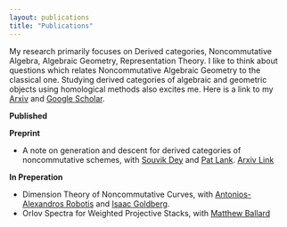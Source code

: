 ```yaml
---
layout: publications
title: "Publications"
---
```

My research primarily focuses on Derived categories, Noncommutative Algebra, Algebraic Geometry, Representation Theory. I like to think about questions which relates Noncommutative Algebraic Geometry to the classical one. Studying derived categories of algebraic and geometric objects using homological methods also excites me.
Here is a link to my [Arxiv](https://arxiv.org/search/math?searchtype=author&query=Bhaduri,+A) and [Google Scholar](https://scholar.google.com/citations?user=g0sp4GcAAAAJ&hl=en).

**Published**

**Preprint**

* A note on generation and descent for derived categories of noncommutative schemes, with [Souvik Dey](https://sites.google.com/view/souvikdey/home?authuser=0) and [Pat Lank](https://patlank.com/). [Arxiv Link](https://arxiv.org/abs/2312.02840)

**In Preperation**

* Dimension Theory of Noncommutative Curves, with [Antonios-Alexandros Robotis](https://aarobotis.github.io/) and [Isaac Goldberg](https://math.cornell.edu/isaac-goldberg).
* Orlov Spectra for Weighted Projective Stacks, with [Matthew Ballard](https://www.matthewrobertballard.com/)

